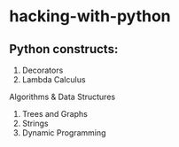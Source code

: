 # hacking-with-python
## Python constructs:
1. Decorators
2. Lambda Calculus

Algorithms & Data Structures
1. Trees and Graphs
2. Strings
3. Dynamic Programming
